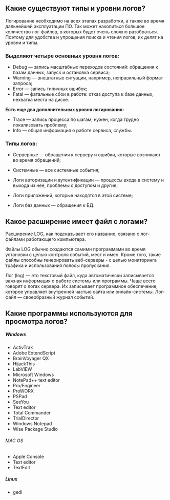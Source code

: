 ## Какие существуют типы и уровни логов?

Логирование необходимо на всех этапах разработки, а также во время дальнейшей эксплуатации ПО. Так может накопиться большое количество лог-файлов, в которых будет очень сложно разобраться. Поэтому для удобства и упрощения поиска и чтения логов, их делят на уровни и типы.

### Выделяют четыре основных уровня логов:

- Debug — запись масштабных переходов состояний: обращения к базам данных, запуск и остановка сервиса;
- Warning — внештатные ситуации, например, неправильный формат запроса;
- Error — запись типичных ошибок;
- Fatal — фатальные сбои в работе: отказ доступа к базе данных, нехватка места на диске.

**Есть еще два дополнительных уровня логирования:**

- Trace — запись процесса по шагам; нужен, когда трудно локализовать проблему;
- Info — общая информация о работе сервиса, службы.

### Типы логов:

- Серверные — обращения к серверу и ошибки, которые возникают во время обращений;

- Системные — все системные события;

- Логи авторизации и аутентификации — процессы входа в систему и выхода из нее, проблемы с доступом и другие;

- Логи приложений, которые находятся в этой системе;
- Логи баз данных — обращения к БД.

## Какое расширение имеет файл с логами?

Расширение LOG, как подсказывает его название, связано с лог-файлами работающего компьютера. 

Файлы LOG обычно создаются самими программами во время установки с целью контроля событий, мест и имен. Кроме того, такие файлы способны генерировать веб-серверы - с целью мониторинга трафика и использования полосы пропускания.

Лог (log) — это текстовый файл, куда автоматически записывается важная информация о работе системы или программы. Чаще всего говорят о логах сервера. Их записывает программное обеспечение, которое управляет внутренней частью сайта или онлайн-системы. Лог-файл — своеобразный журнал событий.

## Какие программы используются для просмотра логов?

 ##### Windows
 - ActivTrak 
 - Adobe ExtendScript 
 - BrainVoyager QX 
 - HijackThis 
 - LabVIEW 
 - Microsoft Windows 
 - NotePad++ text editor 
 - Pro/Engineer 
 - ProWORX 
 - PSPad 
 - SeeYou 
 - Text editor 
 - Total Commander 
 - TrialDirector 
 - Windows Notepad 
 - Wise Package Studio

###### MAC OS

 - Apple Console 
 - Text editor 
 - TextEdit

##### Linux

 - gedi
